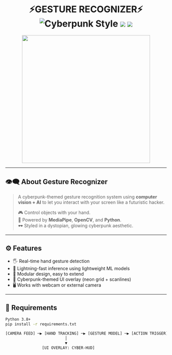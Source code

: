 <h1 align="center">
  ⚡️GESTURE RECOGNIZER⚡️  
  <br>
  <img src="https://img.shields.io/badge/style-cyberpunk-purple?style=flat-square&logo=github" alt="Cyberpunk Style" />
  <img src="https://img.shields.io/badge/AI-powered-true-neon?style=flat-square&logo=python" />
  <img src="https://img.shields.io/badge/license-MIT-blueviolet?style=flat-square" />
</h1>

<p align="center">
  <img src="https://media.giphy.com/media/v1.Y2lkPTc5MGI3NjExcjkzZTRwdW11YWx2azZtM2d4amdxZTFrcXB4YW1qdzAxdTJwaGdpeCZlcD12MV9naWZzX3NlYXJjaCZjdD1n/qgQUggAC3Pfv687qPC/giphy.gif" width="400"/>
</p>

---

## 👁‍🗨 About Gesture Recognizer

> A cyberpunk-themed gesture recognition system using **computer vision + AI** to let you interact with your screen like a futuristic hacker.
>  
> 🎮 Control objects with your hand.  
> 🧠 Powered by **MediaPipe**, **OpenCV**, and **Python**.  
> 🕶 Styled in a dystopian, glowing cyberpunk aesthetic.

---

## ⚙️ Features

- 🖐 Real-time hand gesture detection  
- 🚀 Lightning-fast inference using lightweight ML models  
- 🧩 Modular design, easy to extend  
- 🌌 Cyberpunk-themed UI overlay (neon grid + scanlines)  
- 🖥 Works with webcam or external camera  

---

## 🧪 Requirements

```bash
Python 3.8+
pip install -r requirements.txt

[CAMERA FEED] ─▶ [HAND TRACKING] ─▶ [GESTURE MODEL] ─▶ [ACTION TRIGGER]
                          │
                          ▼
                [UI OVERLAY: CYBER-HUD]



